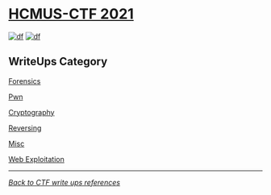 # [HCMUS-CTF 2021](https://ctf.hcmus.edu.vn/)
[![df](https://img.shields.io/badge/hcmus%20ctf-2021-brightgreen.svg)](https://img.shields.io/badge/hcmus%20ctf-2021-brightgreen.svg)
[![df](https://img.shields.io/badge/B3T4-shark-brightgreen.svg)](https://img.shields.io/badge/B3T4-shark-brightgreen.svg)

## WriteUps Category

[Forensics](forensics/README.md)

[Pwn](pwn/README.md)

[Cryptography](cryptography/README.md)

[Reversing](reversing/README.md)

[Misc](misc/README.md)

[Web Exploitation](web_exploitation/README.md)

---
*[Back to CTF write ups references](../README.md)*

